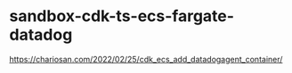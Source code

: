# sandbox-cdk-ts-ecs-fargate-datadog

https://chariosan.com/2022/02/25/cdk_ecs_add_datadogagent_container/
